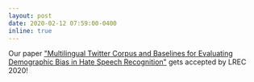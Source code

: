 ```yaml
---
layout: post
date: 2020-02-12 07:59:00-0400
inline: true
---
```


Our paper ["Multilingual Twitter Corpus and Baselines for Evaluating Demographic Bias in Hate Speech Recognition"](https://arxiv.org/pdf/2002.10361.pdf) gets accepted by LREC 2020!
